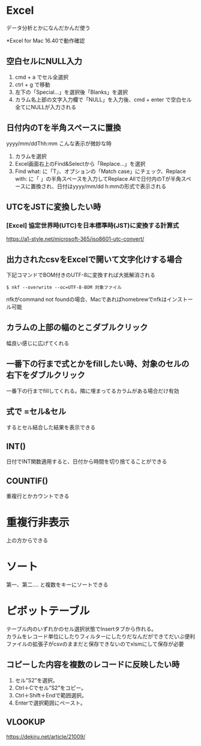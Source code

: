 # Excel
データ分析とかになんだかんだ使う  

*Excel for Mac 16.40で動作確認

## 空白セルにNULL入力
1. cmd + a でセル全選択
2. ctrl + g で移動
3. 左下の「Special…」を選択後「Blanks」を選択
4. カラム名上部の文字入力欄で「NULL」を入力後、cmd + enter で空白セル全てにNULLが入力される


## 日付内のTを半角スペースに置換
yyyy/mm/ddThh:mm こんな表示が微妙な時

1. カラムを選択
2. Excel画面右上のFind&Selectから「Replace…」を選択
3. Find what: に「T」、オプションの「Match case」にチェック、Replace with: に「 」の半角スペースを入力してReplace Allで日付内のTが半角スペースに置換され、日付はyyyy/mm/dd h:mmの形式で表示される

## UTCをJSTに変換したい時
### [Excel] 協定世界時(UTC)を日本標準時(JST)に変換する計算式
https://a1-style.net/microsoft-365/iso8601-utc-convert/

## 出力されたcsvをExcelで開いて文字化けする場合
下記コマンドでBOM付きのUTF-8に変換すれば大抵解消される
```
$ nkf --overwrite --oc=UTF-8-BOM 対象ファイル
```
nfkがcommand not foundの場合、Macであればhomebrewでnfkはインストール可能

## カラムの上部の幅のとこダブルクリック
幅良い感じに広げてくれる

## 一番下の行まで式とかをfillしたい時、対象のセルの右下をダブルクリック
一番下の行までfillしてくれる。隣に埋まってるカラムがある場合だけ有効

## 式で =セル&セル
するとセル結合した結果を表示できる

## INT()
日付でINT関数適用すると、日付から時間を切り捨てることができる

## COUNTIF()
重複行とかカウントできる

# 重複行非表示
上の方からできる

# ソート
第一、第二.... と複数をキーにソートできる

# ピボットテーブル
テーブル内のいずれかのセル選択状態でInsertタブから作れる。  
カラムをレコード単位にしたりフィルターにしたりだなんだができてだいぶ便利  
ファイルの拡張子がcsvのままだと保存できないのでxlsmにして保存が必要

## コピーした内容を複数のレコードに反映したい時
1. セル”S2”を選択。
2. Ctrl＋Cでセル”S2”をコピー。
3. Ctrl＋Shift＋Endで範囲選択。
4. Enterで選択範囲にペースト。

## VLOOKUP

https://dekiru.net/article/21009/